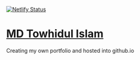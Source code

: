 [![Netlify Status](https://api.netlify.com/api/v1/badges/4758338d-7abe-4975-920c-dd5813844dad/deploy-status)](https://tuhin47.netlify.app/)

# [MD Towhidul Islam](https://tuhin47.github.io/Portfolio/)
Creating my own portfolio and hosted into github.io
